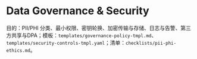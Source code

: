 # Data Governance & Security

目的：PII/PHI 分类、最小权限、密钥轮换、加密传输与存储、日志与告警、第三方共享与DPA；模板：`templates/governance-policy-tmpl.md`、`templates/security-controls-tmpl.yaml`；清单：`checklists/pii-phi-ethics.md`。
